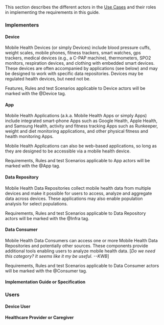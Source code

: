 This section describes the different actors in the [Use Cases](use_cases.html) and their
roles in implementing the requirements in this guide.

### Implementers
#### Device
Mobile Health Devices (or simply Devices) include blood pressure cuffs, weight scales, mobile phones,
fitness trackers, smart watches, gps trackers, medical devices (e.g., a C-PAP machine),
thermometers, SPO2 monitors, respiration devices, and clothing with embedded smart
devices.  These devices are often accompanied by applications (see below) and may
be designed to work with specific data repositories. Devices may be regulated health
devices, but need not be.

Features, Rules and test Scenarios applicable to Device actors will be marked with
the @Device tag.

#### App
Mobile Health Applications (a.k.a. Mobile Health Apps or simply Apps) include integrated
smart-phone Apps such as Google Health, Apple Health, and Samsung Health,
activity and fitness tracking Apps such as Runkeeper, weight and diet monitoring
applications, and other physical fitness and health monitoring Apps.

Mobile Health Applications can also be web-based applications, so long as they are designed
to be accessible via a mobile health device.

Requirements, Rules and test Scenarios applicable to App actors will be marked with
the @App tag.

#### Data Repository
Mobile Health Data Repositories collect mobile health data from multiple devices
and make it possible for users to access, analyze and aggregate data across devices.
These applications may also enable population analysis for select populations.

Requirements, Rules and test Scenarios applicable to Data Repository actors will be marked with
the @Infra tag.

#### Data Consumer
Mobile Health Data Consumers can access one or more Mobile Health Data Repositories
and potentially other sources.  These components provide additional tools enabling users
to analyze mobile health data.
[_Do we need this category?  It seems like it my be useful. --KWB_]

Requirements, Rules and test Scenarios applicable to Data Consumer actors will be marked with
the @Consumer tag.

#### Implementation Guide or Specification

### Users
#### Device User
#### Healthcare Provider or Caregiver
